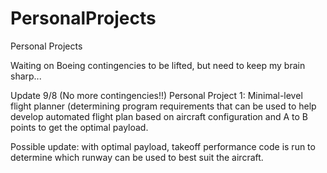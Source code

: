 # PersonalProjects
Personal Projects

Waiting on Boeing contingencies to be lifted, but need to keep my brain sharp...

Update 9/8 (No more contingencies!!)
Personal Project 1: Minimal-level flight planner (determining program requirements that can be used to help develop automated flight plan based on aircraft configuration and A to B points to get the optimal payload.

Possible update: with optimal payload, takeoff performance code is run to determine which runway can be used to best suit the aircraft.



